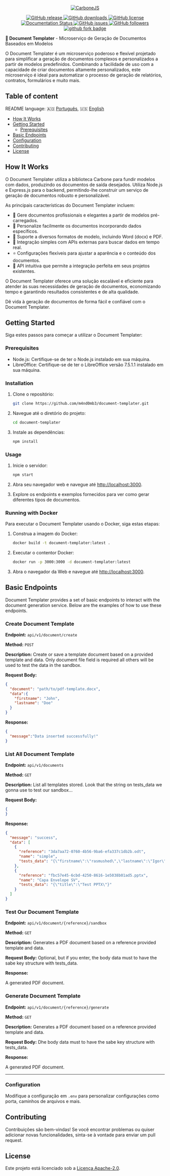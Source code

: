 <p align="center">
  <a href="https://github.com/m4nd0mb3/document-templater" target="_blank">
    <img alt="CarboneJS" width="" src="../Doc.png">
  </a>
</p>

<p align="center">
<a href="https://github.com/m4nd0mb3/document-templater/releases">
    <img src="https://badgen.net/github/release/m4nd0mb3/document-templater" alt="GitHub release">
  </a>
  <a href="https://github.com/m4nd0mb3/document-templater/releases">
    <img src="https://img.shields.io/github/downloads/m4nd0mb3/document-templater/total.svg" alt="GitHub downloads">
  </a>
  <a href="https://github.com/m4nd0mb3/document-templater/blob/master/LICENSE">
    <img src="https://badgen.net/github/license/m4nd0mb3/document-templater" alt="GitHub license">
  </a><br/>
  <a href='https://document-templater.readthedocs.io/en/latest/?badge=latest'>
    <img src='https://readthedocs.org/projects/document-templater/badge/?version=latest' alt='Documentation Status' />
  </a>   
  <a href="https://github.com/m4nd0mb3/document-templater/issues">
    <img src="https://badgen.net/github/issues/m4nd0mb3/document-templater" alt="GitHub issues">
  </a>
  <a href="https://github.com/m4nd0mb3">
    <img src="https://badgen.net/github/contributors/m4nd0mb3/document-templater" alt="GitHub followers">
  </a>
  <a href="https://github.com/m4nd0mb3/document-templater">
    <img src="https://badgen.net/github/forks/m4nd0mb3/document-templater?icon=github" alt="github fork badge">
  </a>
</p>

<p><b>🤖 Document Templater</b> - Microserviço de Geração de Documentos Baseados em Modelos</p>

O Document Templater é um microserviço poderoso e flexível projetado para simplificar a geração de documentos complexos e personalizados a partir de modelos predefinidos. Combinando a facilidade de uso com a capacidade de criar documentos altamente personalizados, este microserviço é ideal para automatizar o processo de geração de relatórios, contratos, formulários e muito mais.

## Table of content

README language: :angola: [Português](README.md), :us: [English](../../README.md)


- [How It Works](#how-it-works)
- [Getting Started](#getting-started)
    - [Prerequisites](#prerequisites)
- [Basic Endpoints](#basic-endpoints)
- [Configuration](#configuration)
- [Contributing](#contributing)
- [License](#license)



## How It Works

O Document Templater utiliza a biblioteca Carbone para fundir modelos com dados, produzindo os documentos de saída desejados. Utiliza Node.js e Express.js para o backend, permitindo-lhe construir um serviço de geração de documentos robusto e personalizável.


As principais características do Document Templater incluem:

- 📝 Gere documentos profissionais e elegantes a partir de modelos pré-carregados.
- 🎨 Personalize facilmente os documentos incorporando dados específicos.
- 🌈 Suporte a diversos formatos de modelo, incluindo Word (docx) e PDF.
- 🍏 Integração simples com APIs externas para buscar dados em tempo real.
- ⭐️ Configurações flexíveis para ajustar a aparência e o conteúdo dos documentos.
- 📐 API intuitiva que permite a integração perfeita em seus projetos existentes.

O Document Templater oferece uma solução escalável e eficiente para atender às suas necessidades de geração de documentos, economizando tempo e garantindo resultados consistentes e de alta qualidade.

Dê vida à geração de documentos de forma fácil e confiável com o Document Templater.

## Getting Started

Siga estes passos para começar a utilizar o Document Templater:

### Prerequisites

- Node.js: Certifique-se de ter o Node.js instalado em sua máquina.
- LibreOffice: Certifique-se de ter o LibreOffice versão 7.5.1.1 instalado em sua máquina. 

### Installation

1. Clone o repositório:

   ```sh
   git clone https://github.com/m4nd0mb3/document-templater.git
   ```

2. Navegue até o diretório do projeto:

   ```sh
   cd document-templater
   ```

3. Instale as dependências:

   ```sh
   npm install
   ```

### Usage

1. Inicie o servidor:

   ```sh
   npm start
   ```

2. Abra seu navegador web e navegue até [http://localhost:3000](http://localhost:3000).

3. Explore os endpoints e exemplos fornecidos para ver como gerar diferentes tipos de documentos.

### Running with Docker

Para executar o Document Templater usando o Docker, siga estas etapas:

1. Construa a imagem do Docker:

   ```sh
   docker build -t document-templater:latest .
   ```

2. Executar o contentor Docker:

   ```sh
   docker run -p 3000:3000 -d document-templater:latest
   ```

3. Abra o navegador da Web e navegue até [http://localhost:3000](http://localhost:3000).


## Basic Endpoints

Document Templater provides a set of basic endpoints to interact with the document generation service. Below are the examples of how to use these endpoints.

### Create Document Template

**Endpoint:** `api/v1/document/create`

**Method:** `POST`

**Description:** Create or save a template document based on a provided template and data. Only document file field is required all others will be used to test the data in the sandbox.

**Request Body:**

```json
{
  "document": "path/to/pdf-template.docx",
  "data":{
    "firstname": "John",
    "lastname": "Doe"
  }
}
```

**Response:**
```json
{
  "message":"Data inserted successfully!"
}
```

### List All Document Template

**Endpoint:** `api/v1/documents`

**Method:** `GET`

**Description:** List all templates stored. Look that the string on tests_data we gonna use to test our sandbox...

**Request Body:**

```json
{
}
```

**Response:**
```json
{
  "message": "success",
  "data": [
    {
      "reference": "3da7aa72-0760-4b56-9ba6-efa337c1db2b.odt",
      "name": "simple",
      "tests_data": "{\"firstname\":\"rasmushed\",\"lastname\":\"Igor\",\"age\":\"30\"}"
    },
    {
      "reference": "fbc57e45-6cbd-4250-8616-1e5038b01ad5.pptx",
      "name": "Capa Envelope SV",
      "tests_data": "{\"title\":\"Test PPTX\"}"
    }
  ]
}
```

### Test Our Document Template

**Endpoint:** `api/v1/document/{reference}/sandbox`

**Method:** `GET`

**Description:** Generates a PDF document based on a reference provided template and data.

**Request Body:** Optional, but if you enter, the body data must to have the sabe key structure with tests_data.


**Response:**

A generated PDF document.

### Generate Document Template

**Endpoint:** `api/v1/document/{reference}/generate`

**Method:** `GET`

**Description:** Generates a PDF document based on a reference provided template and data.

**Request Body:** Dhe body data must to have the sabe key structure with tests_data.


**Response:**

A generated PDF document.


---

### Configuration

Modifique a configuração em `.env` para personalizar configurações como porta, caminhos de arquivos e mais.

## Contributing

Contribuições são bem-vindas! Se você encontrar problemas ou quiser adicionar novas funcionalidades, sinta-se à vontade para enviar um pull request.

## License

Este projeto está licenciado sob a [Licença Apache-2.0](../../LICENSE).


